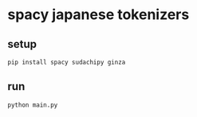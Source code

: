 # spacy japanese tokenizers

## setup

```shell
pip install spacy sudachipy ginza
```

## run

```shell
python main.py
```
